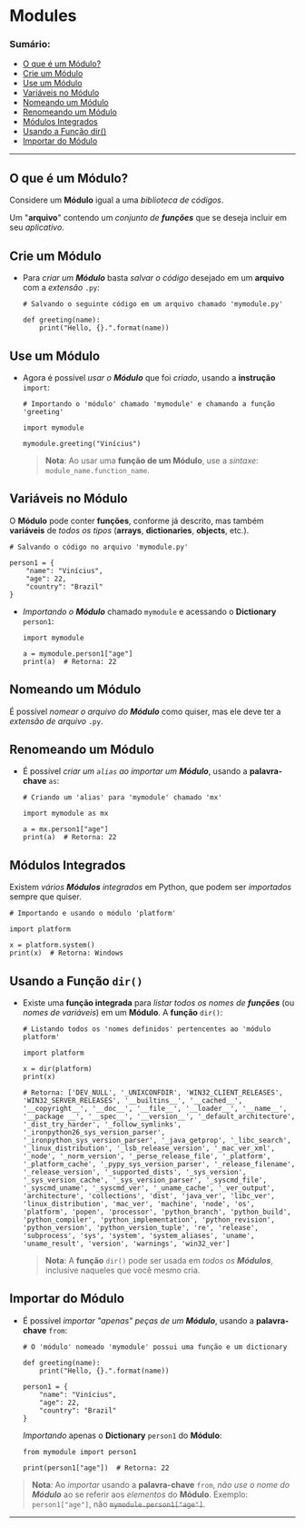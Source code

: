 # Modules

### Sumário:

- [O que é um Módulo?](#o-que-é-um-módulo)
- [Crie um Módulo](#crie-um-módulo)
- [Use um Módulo](#use-um-módulo)
- [Variáveis no Módulo](#variáveis-no-módulo)
- [Nomeando um Módulo](#nomeando-um-módulo)
- [Renomeando um Módulo](#renomeando-um-módulo)
- [Módulos Integrados](#módulos-integrados)
- [Usando a Função dir()](#usando-a-função-dir)
- [Importar do Módulo](#importar-do-módulo)

---

## O que é um Módulo?

Considere um **Módulo** igual a uma _biblioteca de códigos_.

Um "**arquivo**" contendo um _conjunto de **funções**_ que se deseja incluir em seu _aplicativo_.

## Crie um Módulo

- Para _criar um **Módulo**_ basta _salvar o código_ desejado em um **arquivo** com a _extensão_ ``.py``:
    ```
    # Salvando o seguinte código em um arquivo chamado 'mymodule.py'

    def greeting(name):
        print("Hello, {}.".format(name))
    ```

## Use um Módulo

- Agora é possível _usar o **Módulo**_ que foi _criado_, usando a **instrução** ``import``:
    ```
    # Importando o 'módulo' chamado 'mymodule' e chamando a função 'greeting'

    import mymodule

    mymodule.greeting("Vinícius")
    ```

    > **Nota**: Ao usar uma **função de um Módulo**, use a _sintaxe_: ``module_name.function_name``.

## Variáveis no Módulo

O **Módulo** pode conter **funções**, conforme já descrito, mas também **variáveis** de _todos os tipos_ (**arrays**, **dictionaries**, **objects**, etc.).

```
# Salvando o código no arquivo 'mymodule.py'

person1 = {
    "name": "Vinícius",
    "age": 22,
    "country": "Brazil"
}
```

- _Importando o **Módulo**_ chamado ``mymodule`` e acessando o **Dictionary** ``person1``:
    ```
    import mymodule

    a = mymodule.person1["age"]
    print(a)  # Retorna: 22
    ```

## Nomeando um Módulo

É possível _nomear o arquivo do **Módulo**_ como quiser, mas ele deve ter a _extensão de arquivo_ ``.py``.

## Renomeando um Módulo

- É possível _criar um ``alias`` ao importar um **Módulo**_, usando a **palavra-chave** ``as``:
    ```
    # Criando um 'alias' para 'mymodule' chamado 'mx'

    import mymodule as mx

    a = mx.person1["age"]
    print(a)  # Retorna: 22
    ```

## Módulos Integrados

Existem _vários **Módulos** integrados_ em Python, que podem ser _importados_ sempre que quiser.

```
# Importando e usando o módulo 'platform'

import platform

x = platform.system()
print(x)  # Retorna: Windows
```

## Usando a Função ``dir()``

- Existe uma **função integrada** para _listar todos os nomes de **funções**_ (ou _nomes de variáveis_) em um **Módulo**. A **função** ``dir()``:
    ```
    # Listando todos os 'nomes definidos' pertencentes ao 'módulo platform'

    import platform

    x = dir(platform)
    print(x)
    
    # Retorna: ['DEV_NULL', '_UNIXCONFDIR', 'WIN32_CLIENT_RELEASES', 'WIN32_SERVER_RELEASES', '__builtins__', '__cached__', '__copyright__', '__doc__', '__file__', '__loader__', '__name__', '__package __', '__spec__', '__version__', '_default_architecture', '_dist_try_harder', '_follow_symlinks', '_ironpython26_sys_version_parser', '_ironpython_sys_version_parser', '_java_getprop', '_libc_search', '_linux_distribution', '_lsb_release_version', '_mac_ver_xml', '_node', '_norm_version', '_perse_release_file', '_platform', '_platform_cache', '_pypy_sys_version_parser', '_release_filename', '_release_version', '_supported_dists', '_sys_version', '_sys_version_cache', '_sys_version_parser', '_syscmd_file', '_syscmd_uname', '_syscmd_ver', '_uname_cache', '_ver_output', 'architecture', 'collections', 'dist', 'java_ver', 'libc_ver', 'linux_distribution', 'mac_ver', 'machine', 'node', 'os', 'platform', 'popen', 'processor', 'python_branch', 'python_build', 'python_compiler', 'python_implementation', 'python_revision', 'python_version', 'python_version_tuple', 're', 'release', 'subprocess', 'sys', 'system', 'system_aliases', 'uname', 'uname_result', 'version', 'warnings', 'win32_ver']
    ```

    > **Nota**: A **função** ``dir()`` pode ser usada em _todos os **Módulos**_, inclusive naqueles que você mesmo cria.

## Importar do Módulo

- É possível _importar "apenas" peças de um **Módulo**_, usando a **palavra-chave** ``from``:
    ```
    # O 'módulo' nomeado 'mymodule' possui uma função e um dictionary

    def greeting(name):
        print("Hello, {}.".format(name))

    person1 = {
        "name": "Vinícius",
        "age": 22,
        "country": "Brazil"
    }
    ```

    _Importando_ apenas o **Dictionary** ``person1`` do **Módulo**:
    
    ```
    from mymodule import person1

    print(person1["age"])  # Retorna: 22
    ```

> **Nota**: Ao _importar_ usando a **palavra-chave** ``from``, _não use o nome do **Módulo**_ ao se referir aos _elementos_ do **Módulo**. Exemplo: ``person1["age"]``, não ~~``mymodule.person1["age"]``~~.

---